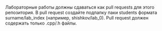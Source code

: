 Лабораторные работы должны сдаваться как pull requests для этого репозитория. В pull request создайте подпапку паки students формата surname/lab_index (например, shishkov/lab_0). Pull request должен содержать только .cpp/.h файлы.